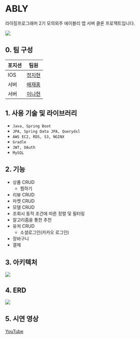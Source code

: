 # ABLY
라이징프로그래머 2기 모의외주 에이블리 앱 서버 클론 프로젝트입니다.

![](https://images.velog.io/images/banjjoknim/post/5bb27466-9c82-4d1b-b814-ae16f62da5b8/ABLY%20cover.PNG)

## 0. 팀 구성
|포지션|팀원|
|--|--|
|IOS|[정지현](https://github.com/jihyundev)|
|서버|[배재홍](https://github.com/banjjoknim)|
|서버|[이나현](https://github.com/nahyunLee)|

## 1. 사용 기술 및 라이브러리
- `Java, Spring Boot`
- `JPA, Spring Data JPA, Querydsl`
- `AWS EC2, RDS, S3, NGINX`
- `Gradle`
- `JWT, OAuth`
- `MySQL`

## 2. 기능
- 상품 CRUD
  - 찜하기
- 리뷰 CRUD
- 마켓 CRUD
- 모델 CRUD
- 조회시 동적 조건에 따른 정렬 및 필터링
- 알고리즘을 통한 추천
- 유저 CRUD
  - 소셜로그인(카카오 로그인)
- 장바구니
- 결제

## 3. 아키텍처
![](https://images.velog.io/images/banjjoknim/post/4e9a2249-07bc-45e6-bb29-f88fb84f9f9f/ABLY%20Architecture.png)

## 4. ERD
![](https://images.velog.io/images/banjjoknim/post/bff31c95-5b15-4751-a14c-6e41e5ea8c01/image.png)

## 5. 시연 영상
[YouTube](https://youtu.be/HC17ZC8US1w)

